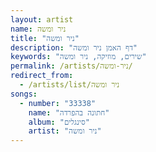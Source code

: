 ```yaml
---
layout: artist
name: ניר ומשה
title: "ניר ומשה"
description: "דף האמן ניר ומשה"
keywords: "שירים, מוזיקה, ניר ומשה"
permalink: /artists/ניר-ומשה/
redirect_from:
  - /artists/list/ניר ומשה
songs:
  - number: "33338"
    name: "חתונה בהפרדה"
    album: "סינגלים"
    artist: "ניר ומשה"
---
```

